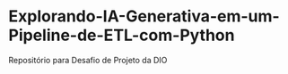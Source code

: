 # Explorando-IA-Generativa-em-um-Pipeline-de-ETL-com-Python
Repositório para Desafio de Projeto da DIO 
